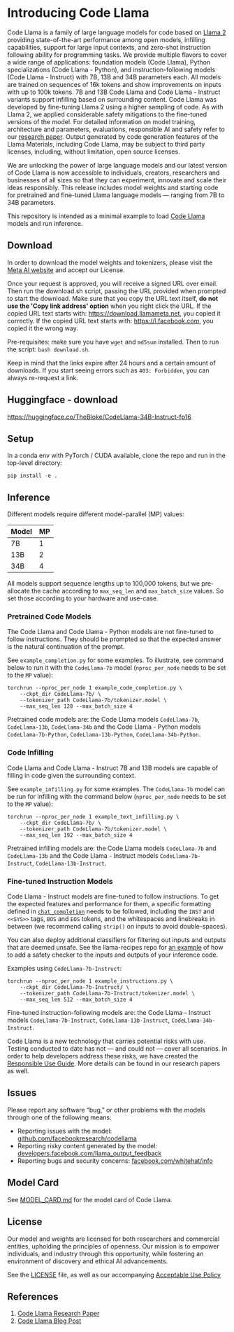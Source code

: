 # Introducing Code Llama

Code Llama is a family of large language models for code based on [Llama 2](https://github.com/facebookresearch/llama) providing state-of-the-art performance among open models, infilling capabilities, support for large input contexts, and zero-shot instruction following ability for programming tasks. We provide multiple flavors to cover a wide range of applications: foundation models (Code Llama), Python specializations (Code Llama - Python), and instruction-following models (Code Llama - Instruct) with 7B, 13B and 34B parameters each. All models are trained on sequences of 16k tokens and show improvements on inputs with up to 100k tokens. 7B and 13B Code Llama and Code Llama - Instruct variants support infilling based on surrounding content. Code Llama was developed by fine-tuning Llama 2 using a higher sampling of code. As with Llama 2, we applied considerable safety mitigations to the fine-tuned versions of the model. For detailed information on model training, architecture and parameters, evaluations, responsible AI and safety refer to  our [research paper](https://ai.meta.com/research/publications/code-llama-open-foundation-models-for-code/). Output generated by code generation features of the Llama Materials, including Code Llama, may be subject to third party licenses, including, without limitation, open source licenses.

We are unlocking the power of large language models and our latest version of Code Llama is now accessible to individuals, creators, researchers and businesses of all sizes so that they can experiment, innovate and scale their ideas responsibly. This release includes model weights and starting code for pretrained and fine-tuned Llama language models — ranging from 7B to 34B parameters.

This repository is intended as a minimal example to load [Code Llama](https://ai.meta.com/research/publications/code-llama-open-foundation-models-for-code/) models and run inference.


[comment]: <> (Code Llama models are compatible with the scripts in llama-recipes)


## Download


In order to download the model weights and tokenizers, please visit the [Meta AI website](https://ai.meta.com/resources/models-and-libraries/llama-downloads/) and accept our License.

Once your request is approved, you will receive a signed URL over email. Then run the download.sh script, passing the URL provided when prompted to start the download. Make sure that you copy the URL text itself, **do not use the 'Copy link address' option** when you right click the URL. If the copied URL text starts with: https://download.llamameta.net, you copied it correctly. If the copied URL text starts with: https://l.facebook.com, you copied it the wrong way.

Pre-requisites: make sure you have `wget` and `md5sum` installed. Then to run the script: `bash download.sh`.

Keep in mind that the links expire after 24 hours and a certain amount of downloads. If you start seeing errors such as `403: Forbidden`, you can always re-request a link.

[comment]: <> (Access on Hugging Face, We are also providing downloads on Hugging Face. You must first request a download from the Meta AI website using the same email address as your Hugging Face account. After doing so, you can request access to any of the models on Hugging Face and within 1-2 days your account will be granted access to all versions.)

## Huggingface - download
https://huggingface.co/TheBloke/CodeLlama-34B-Instruct-fp16

## Setup

In a conda env with PyTorch / CUDA available, clone the repo and run in the top-level directory:

```
pip install -e .
```

## Inference

Different models require different model-parallel (MP) values:

|  Model | MP |
|--------|----|
| 7B     | 1  |
| 13B    | 2  |
| 34B    | 4  |

All models support sequence lengths up to 100,000 tokens, but we pre-allocate the cache according to `max_seq_len` and `max_batch_size` values. So set those according to your hardware and use-case.

### Pretrained Code Models

The Code Llama and Code Llama - Python models are not fine-tuned to follow instructions. They should be prompted so that the expected answer is the natural continuation of the prompt.


See `example_completion.py` for some examples. To illustrate, see command below to run it with the `CodeLlama-7b` model (`nproc_per_node` needs to be set to the `MP` value):

```
torchrun --nproc_per_node 1 example_code_completion.py \
    --ckpt_dir CodeLlama-7b/ \
    --tokenizer_path CodeLlama-7b/tokenizer.model \
    --max_seq_len 128 --max_batch_size 4
```

Pretrained code models are: the Code Llama models `CodeLlama-7b`, `CodeLlama-13b`, `CodeLlama-34b` and the Code Llama - Python models 
`CodeLlama-7b-Python`, `CodeLlama-13b-Python`, `CodeLlama-34b-Python`.

### Code Infilling

Code Llama and Code Llama - Instruct 7B and 13B models are capable of filling in code given the surrounding context.


See `example_infilling.py` for some examples. The `CodeLlama-7b` model can be run for infilling with the command below (`nproc_per_node` needs to be set to the `MP` value):
```
torchrun --nproc_per_node 1 example_text_infilling.py \
    --ckpt_dir CodeLlama-7b/ \
    --tokenizer_path CodeLlama-7b/tokenizer.model \
    --max_seq_len 192 --max_batch_size 4
```

Pretrained infilling models are: the Code Llama models `CodeLlama-7b` and `CodeLlama-13b` and the Code Llama - Instruct models `CodeLlama-7b-Instruct`, `CodeLlama-13b-Instruct`.

### Fine-tuned Instruction Models

Code Llama - Instruct models are fine-tuned to follow instructions. To get the expected features and performance for them, a specific formatting defined in [`chat_completion`](https://github.com/facebookresearch/codellama/blob/main/llama/generation.py#L212)
needs to be followed, including the `INST` and `<<SYS>>` tags, `BOS` and `EOS` tokens, and the whitespaces and linebreaks in between (we recommend calling `strip()` on inputs to avoid double-spaces).

You can also deploy additional classifiers for filtering out inputs and outputs that are deemed unsafe. See the llama-recipes repo for [an example](https://github.com/facebookresearch/llama-recipes/blob/main/inference/inference.py) of how to add a safety checker to the inputs and outputs of your inference code.

Examples using `CodeLlama-7b-Instruct`:

```
torchrun --nproc_per_node 1 example_instructions.py \
    --ckpt_dir CodeLlama-7b-Instruct/ \
    --tokenizer_path CodeLlama-7b-Instruct/tokenizer.model \
    --max_seq_len 512 --max_batch_size 4
```

Fine-tuned instruction-following models are: the Code Llama - Instruct models `CodeLlama-7b-Instruct`, `CodeLlama-13b-Instruct`, `CodeLlama-34b-Instruct`.

Code Llama is a new technology that carries potential risks with use. Testing conducted to date has not — and could not — cover all scenarios.
In order to help developers address these risks, we have created the [Responsible Use Guide](https://github.com/facebookresearch/llama/blob/main/Responsible-Use-Guide.pdf). More details can be found in our research papers as well.

## Issues
Please report any software “bug,” or other problems with the models through one of the following means:
- Reporting issues with the model: [github.com/facebookresearch/codellama](http://github.com/facebookresearch/codellama)
- Reporting risky content generated by the model: [developers.facebook.com/llama_output_feedback](http://developers.facebook.com/llama_output_feedback)
- Reporting bugs and security concerns: [facebook.com/whitehat/info](http://facebook.com/whitehat/info)

## Model Card
See [MODEL_CARD.md](MODEL_CARD.md) for the model card of Code Llama.

## License

Our model and weights are licensed for both researchers and commercial entities, upholding the principles of openness. Our mission is to empower individuals, and industry through this opportunity, while fostering an environment of discovery and ethical AI advancements.

See the [LICENSE](https://github.com/facebookresearch/llama/blob/main/LICENSE) file, as well as our accompanying [Acceptable Use Policy](https://github.com/facebookresearch/llama/blob/main/USE_POLICY.md)

## References

1. [Code Llama Research Paper](https://ai.meta.com/research/publications/code-llama-open-foundation-models-for-code/)
2. [Code Llama Blog Post](https://ai.meta.com/blog/code-llama-large-language-model-coding/)
